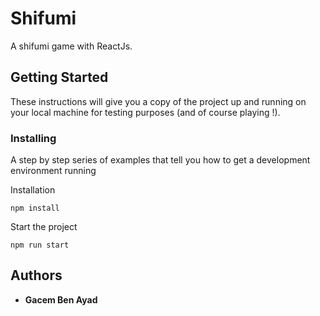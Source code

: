 # Shifumi

A shifumi game with ReactJs.

## Getting Started

These instructions will give you a copy of the project up and running on
your local machine for testing purposes (and of course playing !). 

### Installing

A step by step series of examples that tell you how to get a development
environment running

Installation

    npm install

Start the project

    npm run start

## Authors

  - **Gacem Ben Ayad**
    
